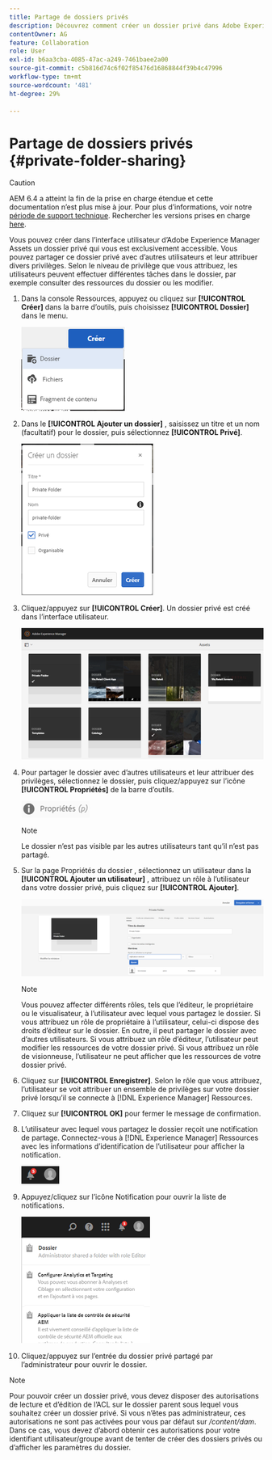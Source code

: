 ```yaml
---
title: Partage de dossiers privés
description: Découvrez comment créer un dossier privé dans Adobe Experience Manager Assets et le partager avec d’autres utilisateurs et leur attribuer divers privilèges.
contentOwner: AG
feature: Collaboration
role: User
exl-id: b6aa3cba-4085-47ac-a249-7461baee2a00
source-git-commit: c5b816d74c6f02f85476d16868844f39b4c47996
workflow-type: tm+mt
source-wordcount: '481'
ht-degree: 29%

---
```


# Partage de dossiers privés {#private-folder-sharing}

>[!CAUTION]
>
>AEM 6.4 a atteint la fin de la prise en charge étendue et cette documentation n’est plus mise à jour. Pour plus d’informations, voir notre [période de support technique](https://helpx.adobe.com/fr/support/programs/eol-matrix.html). Rechercher les versions prises en charge [here](https://experienceleague.adobe.com/docs/?lang=fr).

Vous pouvez créer dans l’interface utilisateur d’Adobe Experience Manager Assets un dossier privé qui vous est exclusivement accessible. Vous pouvez partager ce dossier privé avec d’autres utilisateurs et leur attribuer divers privilèges. Selon le niveau de privilège que vous attribuez, les utilisateurs peuvent effectuer différentes tâches dans le dossier, par exemple consulter des ressources du dossier ou les modifier.

1. Dans la console Ressources, appuyez ou cliquez sur **[!UICONTROL Créer]** dans la barre d’outils, puis choisissez **[!UICONTROL Dossier]** dans le menu.

   ![chlimage_1-411](assets/chlimage_1-411.png)

1. Dans le **[!UICONTROL Ajouter un dossier]** , saisissez un titre et un nom (facultatif) pour le dossier, puis sélectionnez **[!UICONTROL Privé]**.

   ![chlimage_1-412](assets/chlimage_1-412.png)

1. Cliquez/appuyez sur **[!UICONTROL Créer]**. Un dossier privé est créé dans l’interface utilisateur.

   ![chlimage_1-413](assets/chlimage_1-413.png)

1. Pour partager le dossier avec d’autres utilisateurs et leur attribuer des privilèges, sélectionnez le dossier, puis cliquez/appuyez sur l’icône **[!UICONTROL Propriétés]** de la barre d’outils.

   ![chlimage_1-414](assets/chlimage_1-414.png)

   >[!NOTE]
   >
   >Le dossier n’est pas visible par les autres utilisateurs tant qu’il n’est pas partagé.

1. Sur la page Propriétés du dossier , sélectionnez un utilisateur dans la **[!UICONTROL Ajouter un utilisateur]** , attribuez un rôle à l’utilisateur dans votre dossier privé, puis cliquez sur **[!UICONTROL Ajouter]**.

   ![chlimage_1-415](assets/chlimage_1-415.png)

   >[!NOTE]
   >
   >Vous pouvez affecter différents rôles, tels que l’éditeur, le propriétaire ou le visualisateur, à l’utilisateur avec lequel vous partagez le dossier. Si vous attribuez un rôle de propriétaire à l’utilisateur, celui-ci dispose des droits d’éditeur sur le dossier. En outre, il peut partager le dossier avec d’autres utilisateurs. Si vous attribuez un rôle d’éditeur, l’utilisateur peut modifier les ressources de votre dossier privé. Si vous attribuez un rôle de visionneuse, l’utilisateur ne peut afficher que les ressources de votre dossier privé.

1. Cliquez sur **[!UICONTROL Enregistrer]**. Selon le rôle que vous attribuez, l’utilisateur se voit attribuer un ensemble de privilèges sur votre dossier privé lorsqu’il se connecte à [!DNL Experience Manager] Ressources.
1. Cliquez sur **[!UICONTROL OK]** pour fermer le message de confirmation.
1. L’utilisateur avec lequel vous partagez le dossier reçoit une notification de partage. Connectez-vous à [!DNL Experience Manager] Ressources avec les informations d’identification de l’utilisateur pour afficher la notification.

   ![chlimage_1-416](assets/chlimage_1-416.png)

1. Appuyez/cliquez sur l’icône Notification pour ouvrir la liste de notifications.

   ![chlimage_1-417](assets/chlimage_1-417.png)

1. Cliquez/appuyez sur l’entrée du dossier privé partagé par l’administrateur pour ouvrir le dossier.

>[!NOTE]
>
>Pour pouvoir créer un dossier privé, vous devez disposer des autorisations de lecture et d’édition de l’ACL sur le dossier parent sous lequel vous souhaitez créer un dossier privé. Si vous n’êtes pas administrateur, ces autorisations ne sont pas activées pour vous par défaut sur */content/dam*. Dans ce cas, vous devez d’abord obtenir ces autorisations pour votre identifiant utilisateur/groupe avant de tenter de créer des dossiers privés ou d’afficher les paramètres du dossier.
